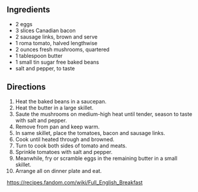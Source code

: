 ## Ingredients

- 2 eggs
- 3 slices Canadian bacon
- 2 sausage links, brown and serve
- 1 roma tomato, halved lengthwise
- 2 ounces fresh mushrooms, quartered
- 1 tablespoon butter
- 1 small tin sugar free baked beans
- salt and pepper, to taste

## Directions

1. Heat the baked beans in a saucepan.
1. Heat the butter in a large skillet.
1. Saute the mushrooms on medium-high heat until tender, season to taste with salt and pepper.
1. Remove from pan and keep warm.
1. In same skillet, place the tomatoes, bacon and sausage links.
1. Cook until heated through and browned.
1. Turn to cook both sides of tomato and meats.
1. Sprinkle tomatoes with salt and pepper.
1. Meanwhile, fry or scramble eggs in the remaining butter in a small skillet.
1. Arrange all on dinner plate and eat.

https://recipes.fandom.com/wiki/Full_English_Breakfast
